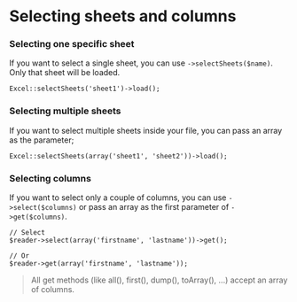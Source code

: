# Selecting sheets and columns

### Selecting one specific sheet
If you want to select a single sheet, you can use `->selectSheets($name)`. Only that sheet will be loaded.

    Excel::selectSheets('sheet1')->load();

### Selecting multiple sheets
If you want to select multiple sheets inside your file, you can pass an array as the parameter;

    Excel::selectSheets(array('sheet1', 'sheet2'))->load();

### Selecting columns

If you want to select only a couple of columns, you can use `->select($columns)` or pass an array as the first parameter of `->get($columns)`.

    // Select
    $reader->select(array('firstname', 'lastname'))->get();

    // Or
    $reader->get(array('firstname', 'lastname'));

> All get methods (like all(), first(), dump(), toArray(), ...) accept an array of columns.
